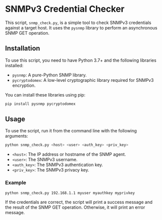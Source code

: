 # SNMPv3 Credential Checker

This script, `snmp_check.py`, is a simple tool to check SNMPv3 credentials against a target host. It uses the `pysnmp` library to perform an asynchronous SNMP GET operation.

## Installation

To use this script, you need to have Python 3.7+ and the following libraries installed:

* `pysnmp`: A pure-Python SNMP library.
* `pycryptodomex`: A low-level cryptographic library required for SNMPv3 encryption.

You can install these libraries using pip:

```bash
pip install pysnmp pycryptodomex
```

## Usage

To use the script, run it from the command line with the following arguments:

```bash
python snmp_check.py <host> <user> <auth_key> <priv_key>
```

* `<host>`: The IP address or hostname of the SNMP agent.
* `<user>`: The SNMPv3 username.
* `<auth_key>`: The SNMPv3 authentication key.
* `<priv_key>`: The SNMPv3 privacy key.

### Example

```bash
python snmp_check.py 192.168.1.1 myuser myauthkey myprivkey
```

If the credentials are correct, the script will print a success message and the result of the SNMP GET operation. Otherwise, it will print an error message.
